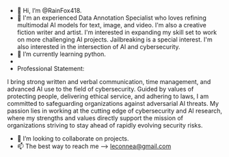 - 👋 Hi, I’m @RainFox418.
- 👀 I'm an experienced Data Annotation Specialist who loves refining multimodal AI models for text, image, and video. I'm also a creative fiction writer and artist. I'm interested in expanding my skill set to work on more challenging AI projects. Jailbreaking is a special interest.  I'm also interested in the intersection of AI and cybersecurity.
- 🌱 I’m currently learning python.
- 
- Professional Statement:

I bring strong written and verbal communication, time management, and advanced AI use to the field of cybersecurity. Guided by values of protecting people, delivering ethical service, and adhering to laws, I am committed to safeguarding organizations against adversarial AI threats. My passion lies in working at the cutting edge of cybersecurity and AI research, where my strengths and values directly support the mission of organizations striving to stay ahead of rapidly evolving security risks.

- 💞️ I’m looking to collaborate on projects.
- 📫 The best way to reach me --> leconnea@gmail.com

<!---
BlackRainFox/BlackRainFox is a ✨ special ✨ repository because its `README.md` (this file) appears on your GitHub profile.
You can click the Preview link to take a look at your changes.
--->
